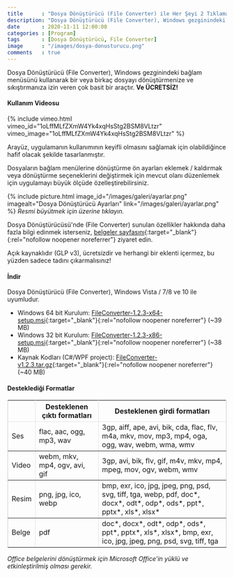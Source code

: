 ```yaml
---
title      : "Dosya Dönüştürücü (File Converter) ile Her Şeyi 2 Tıklamayla Dönüştürün ve Sıkıştırın!"
description: "Dosya Dönüştürücü (File Converter), Windows gezginindeki bağlam menüsünü kullanarak bir veya birkaç dosyayı dönüştürmenize ve sıkıştırmanıza izin veren çok basit bir araçtır."
date       : 2020-11-11 12:00:00
categories : [Program]
tags       : [Dosya Dönüştürücü, File Converter]
image      : "/images/dosya-donusturucu.png"
comments   : true
---
```


Dosya Dönüştürücü (File Converter), Windows gezginindeki bağlam menüsünü kullanarak bir veya birkaç dosyayı dönüştürmenize ve sıkıştırmanıza izin veren çok basit bir araçtır. **Ve ÜCRETSİZ!**

#### Kullanım Videosu

{% include vimeo.html vimeo_id="1oLffMLfZXmW4Yk4xqHsStg2BSM8VLtzr" vimeo_image="1oLffMLfZXmW4Yk4xqHsStg2BSM8VLtzr" %}

Arayüz, uygulamanın kullanımının keyifli olmasını sağlamak için olabildiğince hafif olacak şekilde tasarlanmıştır.

Dosyaların bağlam menülerine dönüştürme ön ayarları eklemek / kaldırmak veya dönüştürme seçeneklerini değiştirmek için mevcut olanı düzenlemek için uygulamayı büyük ölçüde özelleştirebilirsiniz.

{% include picture.html image_id="/images/galeri/ayarlar.png" imagealt="Dosya Dönüştürücü Ayarları" link="/images/galeri/ayarlar.png" %} 
*Resmi büyütmek için üzerine tıklayın.* 

Dosya Dönüştürücüsü'nde (File Converter) sunulan özellikler hakkında daha fazla bilgi edinmek isterseniz, [belgeler sayfasını](https://bit.ly/38yabGU){:target="_blank"}{:rel="nofollow noopener noreferrer"} ziyaret edin.

Açık kaynaklıdır (GLP v3), ücretsizdir ve herhangi bir eklenti içermez, bu yüzden sadece tadını çıkarmalısınız!

#### İndir

Dosya Dönüştürücü (File Converter), Windows Vista / 7/8 ve 10 ile uyumludur.

* Windows 64 bit Kurulum: [FileConverter-1.2.3-x64-setup.msi](https://bit.ly/2UfeCOq){:target="_blank"}{:rel="nofollow noopener noreferrer"} (~39 MB)
* Windows 32 bit Kurulum: [FileConverter-1.2.3-x86-setup.msi](https://bit.ly/3knjKL0){:target="_blank"}{:rel="nofollow noopener noreferrer"} (~38 MB)
* Kaynak Kodları (C#/WPF project): [FileConverter-v1.2.3.tar.gz](https://bit.ly/3kjiWHi){:target="_blank"}{:rel="nofollow noopener noreferrer"} (~40 MB)


#### Desteklediği Formatlar

<table border="" bordercolor="#dee2e6" cellpadding="10" class="table push-down-30">
<thead>
<tr>
<th></th>
<th>Desteklenen çıktı formatları</th>
<th>Desteklenen girdi formatları</th>
</tr>
</thead>
<tbody>
<tr>
<td>Ses</td>
<td>flac, aac, ogg, mp3, wav</td>
<td>3gp, aiff, ape, avi, bik, cda, flac, flv, m4a, mkv, mov, mp3, mp4, oga, ogg, wav, webm, wma, wmv</td>
</tr>
<tr>
<td>Video</td>
<td>webm, mkv, mp4, ogv, avi, gif</td>
<td>3gp, avi, bik, flv, gif, m4v, mkv, mp4, mpeg, mov, ogv, webm, wmv</td>
</tr>
<tr>
<td>Resim</td>
<td>png, jpg, ico, webp</td>
<td>bmp, exr, ico, jpg, jpeg, png, psd, svg, tiff, tga, webp, pdf, doc*, docx*, odt*, odp*, ods*, ppt*, pptx*, xls*,
xlsx*</td>
</tr>
<tr><td>Belge</td>
<td>pdf</td>
<td>doc*, docx*, odt*, odp*, ods*, ppt*, pptx*, xls*, xlsx*, bmp, exr, ico, jpg, jpeg, png, psd, svg, tiff, tga</td>
</tr>
</tbody>
</table>

*Office belgelerini dönüştürmek için Microsoft Office'in yüklü ve etkinleştirilmiş olması gerekir.*